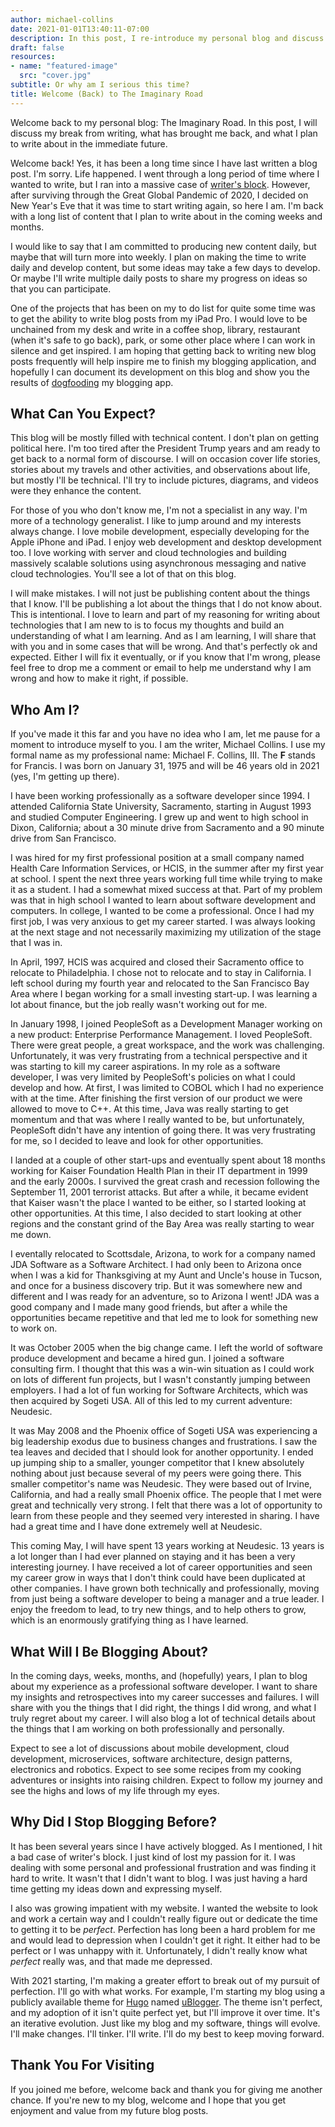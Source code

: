```yaml
---
author: michael-collins
date: 2021-01-01T13:40:11-07:00
description: In this post, I re-introduce my personal blog and discuss the kind of information that I will be writing about in the future.
draft: false
resources:
- name: "featured-image"
  src: "cover.jpg"
subtitle: Or why am I serious this time?
title: Welcome (Back) to The Imaginary Road
---
```

Welcome back to my personal blog: The Imaginary Road. In this post, I will discuss my break from writing, what has brought me back, and what I plan to write about in the immediate future.

<!--more-->

Welcome back! Yes, it has been a long time since I have last written a blog post. I'm sorry. Life happened. I went through a long period of time where I wanted to write, but I ran into a massive case of [writer's block](https://en.wikipedia.org/wiki/Writer's_block). However, after surviving through the Great Global Pandemic of 2020, I decided on New Year's Eve that it was time to start writing again, so here I am. I'm back with a long list of content that I plan to write about in the coming weeks and months.

I would like to say that I am committed to producing new content daily, but maybe that will turn more into weekly. I plan on making the time to write daily and develop content, but some ideas may take a few days to develop. Or maybe I'll write multiple daily posts to share my progress on ideas so that you can participate.

One of the projects that has been on my to do list for quite some time was to get the ability to write blog posts from my iPad Pro. I would love to be unchained from my desk and write in a coffee shop, library, restaurant (when it's safe to go back), park, or some other place where I can work in silence and get inspired. I am hoping that getting back to writing new blog posts frequently will help inspire me to finish my blogging application, and hopefully I can document its development on this blog and show you the results of [dogfooding](https://en.wikipedia.org/wiki/Eating_your_own_dog_food) my blogging app.

## What Can You Expect?

This blog will be mostly filled with technical content. I don't plan on getting political here. I'm too tired after the President Trump years and am ready to get back to a normal form of discourse. I will on occasion cover life stories, stories about my travels and other activities, and observations about life, but mostly I'll be technical. I'll try to include pictures, diagrams, and videos were they enhance the content.

For those of you who don't know me, I'm not a specialist in any way. I'm more of a technology generalist. I like to jump around and my interests always change. I love mobile development, especially developing for the Apple iPhone and iPad. I enjoy web development and desktop development too. I love working with server and cloud technologies and building massively scalable solutions using asynchronous messaging and native cloud technologies. You'll see a lot of that on this blog.

I will make mistakes. I will not just be publishing content about the things that I know. I'll be publishing a lot about the things that I do not know about. This is intentional. I love to learn and part of my reasoning for writing about technologies that I am new to is to focus my thoughts and build an understanding of what I am learning. And as I am learning, I will share that with you and in some cases that will be wrong. And that's perfectly ok and expected. Either I will fix it eventually, or if you know that I'm wrong, please feel free to drop me a comment or email to help me understand why I am wrong and how to make it right, if possible.

## Who Am I?

If you've made it this far and you have no idea who I am, let me pause for a moment to introduce myself to you. I am the writer, Michael Collins. I use my formal name as my professional name: Michael F. Collins, III. The **F** stands for Francis. I was born on January 31, 1975 and will be 46 years old in 2021 (yes, I'm getting up there).

I have been working professionally as a software developer since 1994. I attended California State University, Sacramento, starting in August 1993 and studied Computer Engineering. I grew up and went to high school in Dixon, California; about a 30 minute drive from Sacramento and a 90 minute drive from San Francisco.

I was hired for my first professional position at a small company named Health Care Information Services, or HCIS, in the summer after my first year at school. I spent the next three years working full time while trying to make it as a student. I had a somewhat mixed success at that. Part of my problem was that in high school I wanted to learn about software development and computers. In college, I wanted to be come a professional. Once I had my first job, I was very anxious to get my career started. I was always looking at the next stage and not necessarily maximizing my utilization of the stage that I was in.

In April, 1997, HCIS was acquired and closed their Sacramento office to relocate to Philadelphia. I chose not to relocate and to stay in California. I left school during my fourth year and relocated to the San Francisco Bay Area where I began working for a small investing start-up. I was learning a lot about finance, but the job really wasn't working out for me. 

In January 1998, I joined PeopleSoft as a Development Manager working on a new product: Enterprise Performance Management. I loved PeopleSoft. There were great people, a great workspace, and the work was challenging. Unfortunately, it was very frustrating from a technical perspective and it was starting to kill my career aspirations. In my role as a software developer, I was very limited by PeopleSoft's policies on what I could develop and how. At first, I was limited to COBOL which I had no experience with at the time. After finishing the first version of our product we were allowed to move to C++. At this time, Java was really starting to get momentum and that was where I really wanted to be, but unfortunately, PeopleSoft didn't have any intention of going there. It was very frustrating for me, so I decided to leave and look for other opportunities.

I landed at a couple of other start-ups and eventually spent about 18 months working for Kaiser Foundation Health Plan in their IT department in 1999 and the early 2000s. I survived the great crash and recession following the September 11, 2001 terrorist attacks. But after a while, it became evident that Kaiser wasn't the place I wanted to be either, so I started looking at other opportunities. At this time, I also decided to start looking at other regions and the constant grind of the Bay Area was really starting to wear me down.

I eventally relocated to Scottsdale, Arizona, to work for a company named JDA Software as a Software Architect. I had only been to Arizona once when I was a kid for Thanksgiving at my Aunt and Uncle's house in Tucson, and once for a business discovery trip. But it was somewhere new and different and I was ready for an adventure, so to Arizona I went! JDA was a good company and I made many good friends, but after a while the opportunities became repetitive and that led me to look for something new to work on.

It was October 2005 when the big change came. I left the world of software produce development and became a hired gun. I joined a software consulting firm. I thought that this was a win-win situation as I could work on lots of different fun projects, but I wasn't constantly jumping between employers. I had a lot of fun working for Software Architects, which was then acquired by Sogeti USA. All of this led to my current adventure: Neudesic.

It was May 2008 and the Phoenix office of Sogeti USA was experiencing a big leadership exodus due to business changes and frustrations. I saw the tea leaves and decided that I should look for another opportunity. I ended up jumping ship to a smaller, younger competitor that I knew absolutely nothing about just because several of my peers were going there. This smaller competitor's name was Neudesic. They were based out of Irvine, California, and had a really small Phoenix office. The people that I met were great and technically very strong. I felt that there was a lot of opportunity to learn from these people and they seemed very interested in sharing. I have had a great time and I have done extremely well at Neudesic.

This coming May, I will have spent 13 years working at Neudesic. 13 years is a lot longer than I had ever planned on staying and it has been a very interesting journey. I have received a lot of career opportunities and seen my career grow in ways that I don't think could have been duplicated at other companies. I have grown both technically and professionally, moving from just being a software developer to being a manager and a true leader. I enjoy the freedom to lead, to try new things, and to help others to grow, which is an enormously gratifying thing as I have learned.

## What Will I Be Blogging About?

In the coming days, weeks, months, and (hopefully) years, I plan to blog about my experience as a professional software developer. I want to share my insights and retrospectives into my career successes and failures. I will share with you the things that I did right, the things I did wrong, and what I truly regret about my career. I will also blog a lot of technical details about the things that I am working on both professionally and personally.

Expect to see a lot of discussions about mobile development, cloud development, microservices, software architecture, design patterns, electronics and robotics. Expect to see some recipes from my cooking adventures or insights into raising children. Expect to follow my journey and see the highs and lows of my life through my eyes.

## Why Did I Stop Blogging Before?

It has been several years since I have actively blogged. As I mentioned, I hit a bad case of writer's block. I just kind of lost my passion for it. I was dealing with some personal and professional frustration and was finding it hard to write. It wasn't that I didn't want to blog. I was just having a hard time getting my ideas down and expressing myself.

I also was growing impatient with my website. I wanted the website to look and work a certain way and I couldn't really figure out or dedicate the time to getting it to be *perfect*. Perfection has long been a hard problem for me and would lead to depression when I couldn't get it right. It either had to be perfect or I was unhappy with it. Unfortunately, I didn't really know what *perfect* really was, and that made me depressed.

With 2021 starting, I'm making a greater effort to break out of my pursuit of perfection. I'll go with what works. For example, I'm starting my blog using a publicly available theme for [Hugo](https://gohugo.io) named [uBlogger](https://ublogger.netlify.app). The theme isn't perfect, and my adoption of it isn't quite perfect yet, but I'll improve it over time. It's an iterative evolution. Just like my blog and my software, things will evolve. I'll make changes. I'll tinker. I'll write. I'll do my best to keep moving forward.

## Thank You For Visiting

If you joined me before, welcome back and thank you for giving me another chance. If you're new to my blog, welcome and I hope that you get enjoyment and value from my future blog posts.